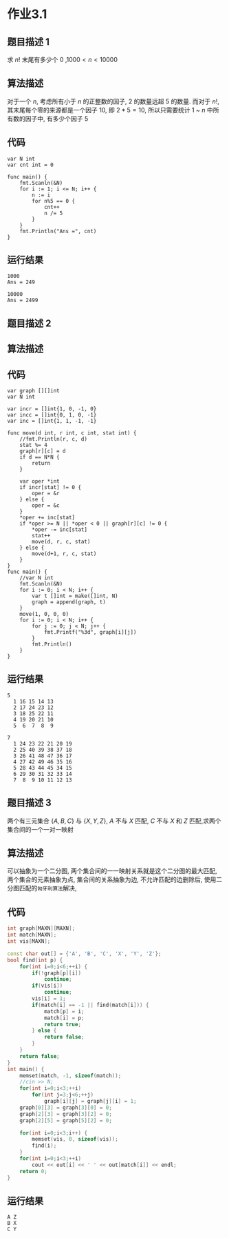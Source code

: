 
# 作业3.1

## 题目描述 1
求 $n!$ 末尾有多少个 $0$ ,$1000 < n < 10000$

## 算法描述
对于一个 $n$, 考虑所有小于 $n$ 的正整数的因子,  $2$ 的数量远超 $5$ 的数量. 而对于 $n!$, 其末尾每个零的来源都是一个因子 10, 即 $2 * 5 = 10$, 所以只需要统计 $1$ ~ $n$ 中所有数的因子中, 有多少个因子 $5$

## 代码
```golang
var N int
var cnt int = 0

func main() {
	fmt.Scanln(&N)
	for i := 1; i <= N; i++ {
		n := i
		for n%5 == 0 {
			cnt++
			n /= 5
		}
	}
	fmt.Println("Ans =", cnt)
}
```

## 运行结果
```
1000
Ans = 249
```

```
10000
Ans = 2499
```
## 题目描述 2
## 算法描述

## 代码
```golang
var graph [][]int
var N int

var incr = []int{1, 0, -1, 0}
var incc = []int{0, 1, 0, -1}
var inc = []int{1, 1, -1, -1}

func move(d int, r int, c int, stat int) {
	//fmt.Println(r, c, d)
	stat %= 4
	graph[r][c] = d
	if d == N*N {
		return
	}

	var oper *int
	if incr[stat] != 0 {
		oper = &r
	} else {
		oper = &c
	}
	*oper += inc[stat]
	if *oper >= N || *oper < 0 || graph[r][c] != 0 {
		*oper -= inc[stat]
		stat++
		move(d, r, c, stat)
	} else {
		move(d+1, r, c, stat)
	}
}
func main() {
	//var N int
	fmt.Scanln(&N)
	for i := 0; i < N; i++ {
		var t []int = make([]int, N)
		graph = append(graph, t)
	}
	move(1, 0, 0, 0)
	for i := 0; i < N; i++ {
		for j := 0; j < N; j++ {
			fmt.Printf("%3d", graph[i][j])
		}
		fmt.Println()
	}
}
```

## 运行结果
```
5
  1 16 15 14 13
  2 17 24 23 12
  3 18 25 22 11
  4 19 20 21 10
  5  6  7  8  9
```
```
7
  1 24 23 22 21 20 19
  2 25 40 39 38 37 18
  3 26 41 48 47 36 17
  4 27 42 49 46 35 16
  5 28 43 44 45 34 15
  6 29 30 31 32 33 14
  7  8  9 10 11 12 13
```

## 题目描述 3
两个有三元集合 $\{A, B, C\}$ 与 $\{X, Y, Z\}$, $A$ 不与 $X$ 匹配, $C$ 不与 $X$ 和 $Z$ 匹配,求两个集合间的一个一对一映射
## 算法描述
可以抽象为一个二分图, 两个集合间的一一映射关系就是这个二分图的最大匹配, 两个集合的元素抽象为点, 集合间的关系抽象为边, 不允许匹配的边删除后, 使用二分图匹配的`匈牙利算法`解决,
## 代码
```c++
int graph[MAXN][MAXN];
int match[MAXN];
int vis[MAXN];

const char out[] = {'A', 'B', 'C', 'X', 'Y', 'Z'};
bool find(int p) {
    for(int i=0;i<6;++i) {
        if(!graph[p][i])
            continue;
        if(vis[i])
            continue;
        vis[i] = 1;
        if(match[i] == -1 || find(match[i])) {
            match[p] = i;
            match[i] = p;
            return true;
        } else {
            return false;
        }
    }
    return false;
}
int main() {
    memset(match, -1, sizeof(match));
    //cin >> N;
    for(int i=0;i<3;++i)
        for(int j=3;j<6;++j)
            graph[i][j] = graph[j][i] = 1;
    graph[0][3] = graph[3][0] = 0;
    graph[2][3] = graph[3][2] = 0;
    graph[2][5] = graph[5][2] = 0;

    for(int i=0;i<3;i++) {
        memset(vis, 0, sizeof(vis));
        find(i);
    }
    for(int i=0;i<3;++i)
        cout << out[i] << ' ' << out[match[i]] << endl;
    return 0;
}
```
## 运行结果
```
A Z
B X
C Y
```
